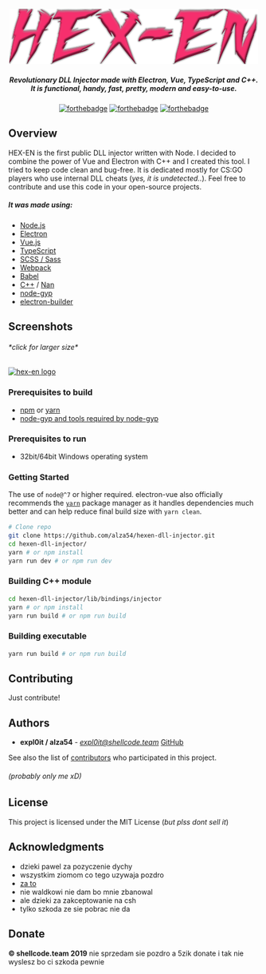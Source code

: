 <div align="center">
<br>
<img width="500" src="static/logo.png" alt="hex-en logo">
</div>
<h5 align="center" color="#f62f6d">
Revolutionary DLL Injector made with Electron, Vue, TypeScript and C++.
<br>It is functional, handy, fast, pretty, modern and easy-to-use.
</h5>
<div align=center>

[![forthebadge](https://forthebadge.com/images/badges/made-with-c-plus-plus.svg)](https://forthebadge.com)
[![forthebadge](https://forthebadge.com/images/badges/built-with-love.svg)](https://forthebadge.com)
[![forthebadge](https://forthebadge.com/images/badges/made-with-vue.svg)](https://forthebadge.com)

</div>

## Overview

HEX-EN is the first public DLL injector written with Node. I decided to combine the power of Vue and Electron with C++ and I created this tool. I tried to keep code clean and bug-free. It is dedicated mostly for CS:GO players who use internal DLL cheats (*yes, it is undetected..*). Feel free to contribute and use this code in your open-source projects.

##### It was made using:
* [Node.js](https://nodejs.org/en/)
* [Electron](https://electronjs.org/)
* [Vue.js](https://vuejs.org/)
* [TypeScript](https://www.typescriptlang.org/)
* [SCSS / Sass](https://sass-lang.com/)
* [Webpack](https://webpack.js.org/)
* [Babel](https://babeljs.io/)
* [C++](https://youtu.be/2Yy9RP6HQh0) / [Nan](https://github.com/nodejs/nan)
* [node-gyp](https://github.com/nodejs/node-gyp)
* [electron-builder](https://github.com/electron-userland/electron-builder)

## Screenshots
###### \*click for larger size\*
[<img width="500" src="https://i.imgur.com/rnv5kCY.png" alt="hex-en logo">](https://i.imgur.com/rnv5kCY.png)

### Prerequisites to build
* [npm](https://www.npmjs.com/) or [yarn](https://yarnpkg.com/lang/en/)
* [node-gyp and tools required by node-gyp](https://github.com/nodejs/node-gyp)

### Prerequisites to run
* 32bit/64bit Windows operating system

### Getting Started

The use of `node@^7` or higher required. electron-vue also officially recommends the [`yarn`](https://yarnpkg.org) package manager as it handles dependencies much better and can help reduce final build size with `yarn clean`.

```bash
# Clone repo
git clone https://github.com/alza54/hexen-dll-injector.git
cd hexen-dll-injector/
yarn # or npm install
yarn run dev # or npm run dev
```

### Building C++ module

```bash
cd hexen-dll-injector/lib/bindings/injector
yarn # or npm install
yarn run build # or npm run build
```

### Building executable

```bash
yarn run build # or npm run build
```

## Contributing

Just contribute!

## Authors

* **expl0it / alza54** - *expl0it@shellcode.team* [GitHub](https://github.com/alza54)

See also the list of [contributors](https://github.com/alza54/hexen-dll-injector/contributors) who participated in this project.
###### (probably only me xD)

## License

This project is licensed under the MIT License (*but plss dont sell it*)

## Acknowledgments

* dzieki pawel za pozyczenie dychy
* wszystkim ziomom co tego uzywaja pozdro
* [za to](https://youtu.be/a48A_3xEst8)
* nie waldkowi nie dam bo mnie zbanowal
* ale dzieki za zakceptowanie na csh
* tylko szkoda ze sie pobrac nie da

## Donate

**&copy; shellcode.team 2019**
nie sprzedam sie pozdro a 5zik donate i tak nie wyslesz bo ci szkoda pewnie
